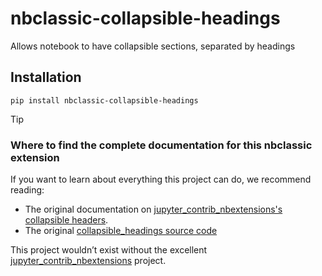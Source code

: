 # nbclassic-collapsible-headings
Allows notebook to have collapsible sections, separated by headings

## Installation

```
pip install nbclassic-collapsible-headings
```

> [!TIP]
>
> ### Where to find the complete documentation for this nbclassic extension
>
> If you want to learn about everything this project can do, we
> recommend reading:
> * The original documentation on [jupyter_contrib_nbextensions's collapsible headers](https://jupyter-contrib-nbextensions.readthedocs.io/en/latest/nbextensions/collapsible_headings/readme.html).
> * The original [collapsible_headings source code](https://github.com/ipython-contrib/jupyter_contrib_nbextensions/tree/master/src/jupyter_contrib_nbextensions/nbextensions/collapsible_headings)
>
> This project wouldn’t exist without the excellent
> [jupyter_contrib_nbextensions](https://jupyter-contrib-nbextensions.readthedocs.io/) project. 
